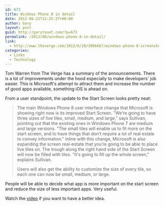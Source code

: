```yaml
---
id: 673
title: Windows Phone 8 in detail
date: 2012-06-21T12:25:27+00:00
author: Gary
layout: post
guid: http://garytouet.com/?p=673
permalink: /2012/06/windows-phone-8-in-detail/
link:
  - http://www.theverge.com/2012/6/20/3096667/windows-phone-8-screenshots-features-nfc-start-screen-dual-core
categories:
  - Links
  - Technology
---
```


Tom Warren from The Verge has a summary of the announcements. There is a lot of improvements under the hood especially to make developers' job easier. This is Microsoft's attempt to attract them and increase the number of good apps available, something iOS is ahead on.

From a user standpoint, the update to the Start Screen looks pretty neat:
<blockquote>The main Windows Phone 8 user interface change that Microsoft is showing right now is its improved Start Screen. "We're going to have three sizes of live tiles, small, medium, and large," says Sullivan, pointing out that the existing ones in Windows Phone 7 are medium and large versions. "The small tiles will enable us to fit more on the start screen, and to have things that don't require a lot of real estate to convey information." Inline with this change, Microsoft is also expanding the screen real-estate that you’re going to be able to place live tiles on. The trough along the right hand side of the Start Screen will now be filled with tiles. "It's going to fill up the whole screen," explains Sullivan.

Users will also get the ability to customize the size of every tile, so each one can now be small, medium, or large. </blockquote>

People will be able to decide what app is more important on the start screen and reduce the size of less important apps. Very useful.

Watch the <a href="http://youtu.be/25DKXGKblOw">video</a> if you want to have a better idea.
